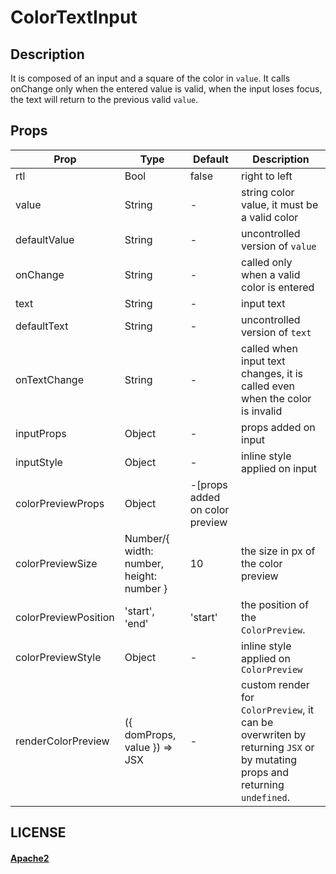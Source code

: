 # ColorTextInput

## Description

It is composed of an input and a square of the color in `value`.
It calls onChange only when the entered value is valid, when the input loses focus,
the text will return to the previous valid `value`.

## Props

Prop | Type | Default | Description
--- | --- | --- | ---
rtl|Bool|false|right to left
value|String|-|string color value, it must be a valid color
defaultValue|String|-|uncontrolled version of `value`
onChange|String|-|called only when a valid color is entered
text|String|-|input text
defaultText|String|-|uncontrolled version of `text`
onTextChange|String|-|called when input text changes, it is called even when the color is invalid
inputProps|Object|-|props added on input
inputStyle|Object|-|inline style applied on input
colorPreviewProps|Object|-[props added on color preview
colorPreviewSize|Number/{ width: number, height: number }|10|the size in px of the color preview
colorPreviewPosition|'start', 'end'|'start'|the position of the `ColorPreview`.
colorPreviewStyle|Object|-|inline style applied on `ColorPreview`
renderColorPreview|({ domProps, value }) => JSX|-|custom render for `ColorPreview`, it can be overwriten by returning `JSX` or by mutating props and returning `undefined`.


## LICENSE

#### [Apache2](./LICENSE)
